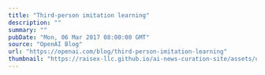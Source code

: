```yaml
---
title: "Third-person imitation learning"
description: ""
summary: ""
pubDate: "Mon, 06 Mar 2017 08:00:00 GMT"
source: "OpenAI Blog"
url: "https://openai.com/blog/third-person-imitation-learning"
thumbnail: "https://raisex-llc.github.io/ai-news-curation-site/assets/openai_logo.png"
---
```


